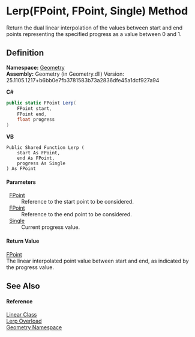 # Lerp(FPoint, FPoint, Single) Method


Return the dual linear interpolation of the values between start and end points representing the specified progress as a value between 0 and 1.



## Definition
**Namespace:** <a href="eb409b48-e279-bdb4-daf3-3196b72d55a2.md">Geometry</a>  
**Assembly:** Geometry (in Geometry.dll) Version: 25.1105.1217+b6bb0e7fb3781583b73a2836dfe45a1dcf927a94

**C#**
``` C#
public static FPoint Lerp(
	FPoint start,
	FPoint end,
	float progress
)
```
**VB**
``` VB
Public Shared Function Lerp ( 
	start As FPoint,
	end As FPoint,
	progress As Single
) As FPoint
```



#### Parameters
<dl><dt>  <a href="477a6142-7b25-5977-263a-a8e4e3c4f582.md">FPoint</a></dt><dd>Reference to the start point to be considered.</dd><dt>  <a href="477a6142-7b25-5977-263a-a8e4e3c4f582.md">FPoint</a></dt><dd>Reference to the end point to be considered.</dd><dt>  <a href="https://learn.microsoft.com/dotnet/api/system.single" target="_blank" rel="noopener noreferrer">Single</a></dt><dd>Current progress value.</dd></dl>

#### Return Value
<a href="477a6142-7b25-5977-263a-a8e4e3c4f582.md">FPoint</a>  
The linear interpolated point value between start and end, as indicated by the progress value.

## See Also


#### Reference
<a href="43907912-d921-fab5-8c69-8faacd7eae48.md">Linear Class</a>  
<a href="8b81b0b4-2a21-049c-f4d4-e29497d93340.md">Lerp Overload</a>  
<a href="eb409b48-e279-bdb4-daf3-3196b72d55a2.md">Geometry Namespace</a>  
